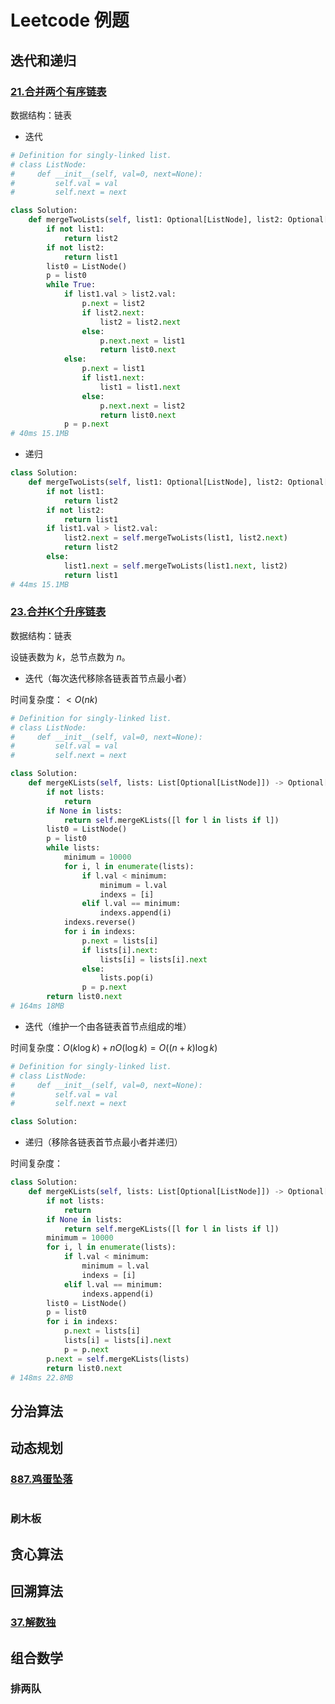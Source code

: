 # Leetcode 例题

## 迭代和递归

### [21.合并两个有序链表](https://leetcode.cn/problems/merge-two-sorted-lists/)

数据结构：链表

* 迭代

```python
# Definition for singly-linked list.
# class ListNode:
#     def __init__(self, val=0, next=None):
#         self.val = val
#         self.next = next

class Solution:
    def mergeTwoLists(self, list1: Optional[ListNode], list2: Optional[ListNode]) -> Optional[ListNode]:
        if not list1:
            return list2
        if not list2:
            return list1
        list0 = ListNode()
        p = list0
        while True:
            if list1.val > list2.val:
                p.next = list2
                if list2.next:
                    list2 = list2.next
                else:
                    p.next.next = list1
                    return list0.next
            else:
                p.next = list1
                if list1.next:
                    list1 = list1.next
                else:
                    p.next.next = list2
                    return list0.next
            p = p.next
# 40ms 15.1MB
```

* 递归

```python
class Solution:
    def mergeTwoLists(self, list1: Optional[ListNode], list2: Optional[ListNode]) -> Optional[ListNode]:
        if not list1:
            return list2
        if not list2:
            return list1
        if list1.val > list2.val:
            list2.next = self.mergeTwoLists(list1, list2.next)
            return list2
        else:
            list1.next = self.mergeTwoLists(list1.next, list2)
            return list1
# 44ms 15.1MB
```

### [23.合并K个升序链表](https://leetcode.cn/problems/merge-k-sorted-lists/)

数据结构：链表

设链表数为 $k$，总节点数为 $n$。

* 迭代（每次迭代移除各链表首节点最小者）

时间复杂度：$<O(nk)$

```python
# Definition for singly-linked list.
# class ListNode:
#     def __init__(self, val=0, next=None):
#         self.val = val
#         self.next = next

class Solution:
    def mergeKLists(self, lists: List[Optional[ListNode]]) -> Optional[ListNode]:
        if not lists:
            return
        if None in lists:
            return self.mergeKLists([l for l in lists if l])
        list0 = ListNode()
        p = list0
        while lists:
            minimum = 10000
            for i, l in enumerate(lists):
                if l.val < minimum:
                    minimum = l.val
                    indexs = [i]
                elif l.val == minimum:
                    indexs.append(i)
            indexs.reverse()
            for i in indexs:
                p.next = lists[i]
                if lists[i].next:
                    lists[i] = lists[i].next
                else:
                    lists.pop(i)
                p = p.next
        return list0.next
# 164ms 18MB
```

* 迭代（维护一个由各链表首节点组成的堆）

时间复杂度：$O(k\log k)+nO(\log k)=O((n+k)\log k)$

```python
# Definition for singly-linked list.
# class ListNode:
#     def __init__(self, val=0, next=None):
#         self.val = val
#         self.next = next

class Solution:


```

* 递归（移除各链表首节点最小者并递归）

时间复杂度：

```python
class Solution:
    def mergeKLists(self, lists: List[Optional[ListNode]]) -> Optional[ListNode]:
        if not lists:
            return
        if None in lists:
            return self.mergeKLists([l for l in lists if l])
        minimum = 10000
        for i, l in enumerate(lists):
            if l.val < minimum:
                minimum = l.val
                indexs = [i]
            elif l.val == minimum:
                indexs.append(i)
        list0 = ListNode()
        p = list0
        for i in indexs:
            p.next = lists[i]
            lists[i] = lists[i].next
            p = p.next
        p.next = self.mergeKLists(lists)
        return list0.next
# 148ms 22.8MB
```

## 分治算法

## 动态规划

### [887.鸡蛋坠落](https://leetcode.cn/problems/super-egg-drop/)

```python

```

### 刷木板

## 贪心算法

## 回溯算法

### [37.解数独]()

## 组合数学

### 排两队
